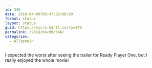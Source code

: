 ```yaml
---
id: 346
date: 2018-04-09T06:47:32+00:00
format: status
layout: status
guid: https://micro.hartl.co/?p=346
permalink: /2018/04/09/346/
categories:
  - Allgemein
---
```

I expected the worst after seeing the trailer for Ready Player One, but I really enjoyed the whole movie!